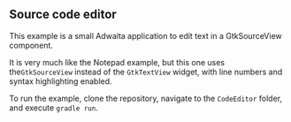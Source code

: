 ## Source code editor

This example is a small Adwaita application to edit text in a GtkSourceView component.

It is very much like the Notepad example, but this one uses the`GtkSourceView` instead of the `GtkTextView` widget, with line numbers and syntax highlighting enabled.

To run the example, clone the repository, navigate to the `CodeEditor` folder, and execute `gradle run`.
